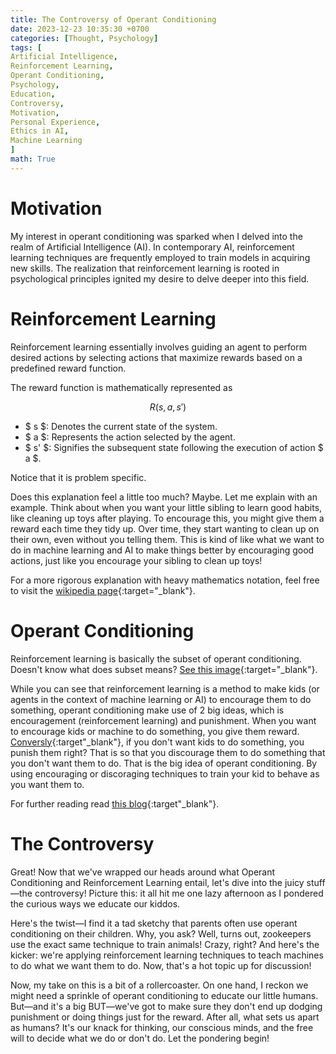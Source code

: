 ```yaml
---
title: The Controversy of Operant Conditioning
date: 2023-12-23 10:35:30 +0700
categories: [Thought, Psychology]
tags: [
Artificial Intelligence,
Reinforcement Learning,
Operant Conditioning,
Psychology,
Education,
Controversy,
Motivation,
Personal Experience,
Ethics in AI,
Machine Learning
]
math: True
---
```


# Motivation

My interest in operant conditioning was sparked when I delved into the realm of Artificial Intelligence (AI). In contemporary AI, reinforcement learning techniques are frequently employed to train models in acquiring new skills. The realization that reinforcement learning is rooted in psychological principles ignited my desire to delve deeper into this field.

# Reinforcement Learning

Reinforcement learning essentially involves guiding an agent to perform desired actions by selecting actions that maximize rewards based on a predefined reward function.

The reward function is mathematically represented as

$$ R(s, a, s') $$

- $ s $: Denotes the current state of the system.
- $ a $: Represents the action selected by the agent.
- $ s' $: Signifies the subsequent state following the execution of action $ a $.

Notice that it is problem specific.

Does this explanation feel a little too much? Maybe. Let me explain with an example. Think about when you want your little sibling to learn good habits, like cleaning up toys after playing. To encourage this, you might give them a reward each time they tidy up. Over time, they start wanting to clean up on their own, even without you telling them. This is kind of like what we want to do in machine learning and AI to make things better by encouraging good actions, just like you encourage your sibling to clean up toys!

For a more rigorous explanation with heavy mathematics notation, feel free to visit the [wikipedia page](https://en.wikipedia.org/wiki/Reinforcement_learning){:target="\_blank"}.

# Operant Conditioning

Reinforcement learning is basically the subset of operant conditioning. Doesn't know what does subset means? [See this image](https://www.math.uri.edu/~tsharland/PastTeaching/MTH307F16/subset.png){:target="\_blank"}.

While you can see that reinforcement learning is a method to make kids (or agents in the context of machine learning or AI) to encourage them to do something, operant conditioning make use of 2 big ideas, which is encouragement (reinforcement learning) and punishment. When you want to encourage kids or machine to do something, you give them reward. [Conversly](https://dictionary.cambridge.org/dictionary/english/conversely){:target"\_blank"}, if you don't want kids to do something, you punish them right? That is so that you discourage them to do something that you don't want them to do. That is the big idea of operant conditioning. By using encouraging or discoraging techniques to train your kid to behave as you want them to.

For further reading read [this blog](https://www.verywellmind.com/operant-conditioning-a2-2794863){:target"\_blank"}.

# The Controversy

Great! Now that we've wrapped our heads around what Operant Conditioning and Reinforcement Learning entail, let's dive into the juicy stuff—the controversy! Picture this: it all hit me one lazy afternoon as I pondered the curious ways we educate our kiddos.

Here's the twist—I find it a tad sketchy that parents often use operant conditioning on their children. Why, you ask? Well, turns out, zookeepers use the exact same technique to train animals! Crazy, right? And here's the kicker: we're applying reinforcement learning techniques to teach machines to do what we want them to do. Now, that's a hot topic up for discussion!

Now, my take on this is a bit of a rollercoaster. On one hand, I reckon we might need a sprinkle of operant conditioning to educate our little humans. But—and it's a big BUT—we've got to make sure they don't end up dodging punishment or doing things just for the reward. After all, what sets us apart as humans? It's our knack for thinking, our conscious minds, and the free will to decide what we do or don't do. Let the pondering begin!

